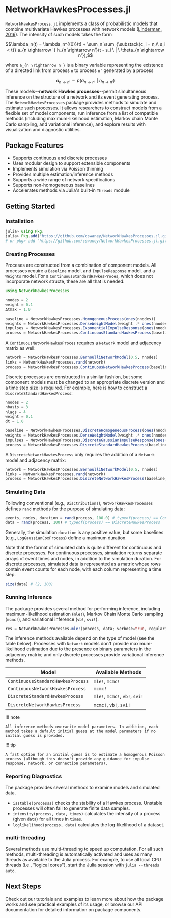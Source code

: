 # NetworkHawkesProcesses.jl
`NetworkHawkesProcess.jl` implements a class of probabilistic models that combine multivariate Hawkes processes with network models ([Linderman, 2016](https://dash.harvard.edu/handle/1/33493391)). The intensity of such models takes the form

```math
\lambda_n(t) = \lambda_n^{(0)}(t) + \sum_n \sum_{\substack{c_i = n,\\ s_i < t}} a_{n \rightarrow '} h_{n \rightarrow n'}(t - s_i \ | \ \theta_{n \rightarrow n'}),
```
where ``a_{n \rightarrow n'}`` is a binary variable representing the existence of a directed link from process ``n`` to process ``n'`` generated by a process

```math
a_{n \rightarrow n'} \sim p(a_{n \rightarrow n'} \ | \ \eta_{n \rightarrow n'})
```

These models--**network Hawkes processes**--permit simultaneous inference on the structure of a network and its event generating process. The `NetworkHawkesProcesses` package provides methods to simulate and estimate such processes. It allows researchers to construct models from a flexible set of model components, run inference from a list of compatible methods (including maximum-likelihood estimation, Markov chain Monte Carlo sampling, and variational inference), and explore results with visualization and diagnostic utilities.


## Package Features
- Supports continuous and discrete processes
- Uses modular design to support extensible components
- Implements simulation via Poisson thinning
- Provides multiple estimation/inference methods
- Supports a wide range of network specifications
- Supports non-homogeneous baselines
- Accelerates methods via Julia's built-in `Threads` module


## Getting Started

### Installation
```julia
julia> using Pkg;
julia> Pkg.add("https://github.com/cswaney/NetworkHawkesProcesses.jl.git")
# or pkg> add "https://github.com/cswaney/NetworkHawkesProcesses.jl.git"
```

### Creating Processes
Proceses are constructed from a combination of component models. All processes require a `Baseline` model, and `ImpulseResponse` model, and a `Weights` model. For a `ContinuousStandardHawkesProces`, which does not incorporate network structe, these are all that is needed:
```julia
using NetworkHawkesProcesses

nnodes = 2
weight = 0.1
Δtmax = 1.0

baseline = NetworkHawkesProcesses.HomogeneousProcess(ones(nnodes))
weights = NetworkHawkesProcesses.DenseWeightModel(weight .* ones(nnodes, nnodes))
impulses = NetworkHawkesProcesses.ExponentialImpulseResponse(ones(nnodes, nnodes))
process = NetworkHawkesProcesses.ContinuousStandardHawkesProcess(baseline, impulses, weights)
```

A `ContinuousNetworkHawkesProces` requires a `Network` model and adjacency matrix as well:
```julia
network = NetworkHawkesProcesses.BernoulliNetworkModel(0.5, nnodes)
links = NetworkHawkesProcesses.rand(network)
process = NetworkHawkesProcesses.ContinuousNetworkHawkesProcess(baseline, impulses, weights, links, network)
```

Discrete processes are constructed in a similar fashion, but some component models must be changed to an appropriate discrete version and a time step size is required. For example, here is how to construct a `DiscreteStandardHawkesProcess`:
```julia
nnodes = 2
nbasis = 3
nlags = 4
weight = 0.1
dt = 1.0

baseline = NetworkHawkesProcesses.DiscreteHomogeneousProcess(ones(nnodes), dt)
weights = NetworkHawkesProcesses.DenseWeightModel(weight .* ones(nnodes, nnodes))
impulses = NetworkHawkesProcesses.DiscreteGaussianImpulseResponse(ones(nnodes, nnodes, nbasis) ./ nbasis, nlags, dt)
process = NetworkHawkesProcesses.DiscreteStandardHawkesProcess(baseline, impulses, weights, dt)
```

A `DiscreteNetworkHawkesProcess` only requires the addition of a `Network` model and adjacency matrix:
```julia
network = NetworkHawkesProcesses.BernoulliNetworkModel(0.5, nnodes)
links = NetworkHawkesProcesses.rand(network)
process = NetworkHawkesProcesses.DiscreteNetworkHawkesProcess(baseline, impulses, weights, links, network, dt)
```

### Simulating Data
Following conventional (e.g., `Disctributions`), `NetworkHawkesProcesses` defines `rand` methods for the purpose of simulating data:
```julia
events, nodes, duration = rand(process, 100.0) # typeof(process) == ContinuousHawkesProcess
data = rand(process, 100) # typeof(process) == DiscreteHawkesProcess
```

Generally, the simulation `duration` is any positive value, but some baselines (e.g., `LogGaussianCoxProcess`) define a maximum duration.

Note that the format of simulated data is quite different for continuous and discrete processes. For continuous processes, simulation returns separate arrays of event times and nodes, in addition to the simulation duration. For discrete processes, simulated data is represented as a matrix whose rows contain event counts for each node, with each column representing a time step.
```julia
size(data) # (2, 100)
```

### Running Inference
The package provides several method for performing inference, including maximum-likelihood estimation (`mle!`), Markov Chain Monte Carlo sampling (`mcmc!`), and variational inference (`vb!`, `svi!`).

```julia
res = NetworkHawkesProcesses.mle!(process, data; verbose=true, regularize=true) # maximum a posteriori
```

The inference methods available depend on the type of model (see the table below). Processes with `Network` models don't provide maximum-likelihood estimation due to the presence on binary parameters in the adjacency matrix; and only discrete processes provide variational inference methods.

| Model                               | Available Methods              |
| ----------------------------------- | ------------------------------ |
| `ContinuousStandardHawkesProcess`   | `mle!`, `mcmc!`                |
| `ContinuousNetworkHawkesProcess`    | `mcmc!`                        |
| `DiscreteStandardHawkesProcess`     | `mle!`, `mcmc!`, `vb!`, `svi!` |
| `DiscreteNetworkHawkesProcess`      | `mcmc!`, `vb!`, `svi!`         |


!!! note

    All inference methods overwrite model parameters. In addition, each method takes a default initial guess at the model parameters if no initial guess is provided.

!!! tip

    A fast option for an initial guess is to estimate a homogenous Poisson process (although this doesn't provide any guidance for impulse response, network, or connection parameters).


### Reporting Diagnostics
The package provides several methods to examine models and simulated data.

- `isstable(processs)` checks the stability of a Hawkes process. Unstable processes will often fail to generate finite data samples.
- `intensity(process, data, times)` calculates the intensity of a process (given `data`) for all times in `times`.
- `loglikelihood(process, data)` calculates the log-likelihood of a dataset.


### multi-threading
Several methods use multi-threading to speed up computation. For all such methods, multi-threading is automatically activated and uses as many threads as available to the Julia process. For example, to use all local CPU threads (i.e., "logical cores"), start the Julia session with `julia --threads auto`.


## Next Steps
Check out our tutorials and examples to learn more about how the package works and see practical examples of its usage, or browse our API documentation for detailed information on package components.
